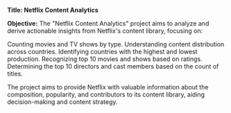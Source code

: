 **Title: Netflix Content Analytics**

**Objective:**
The "Netflix Content Analytics" project aims to analyze and derive actionable insights from Netflix's content library, focusing on:

Counting movies and TV shows by type.
Understanding content distribution across countries.
Identifying countries with the highest and lowest production.
Recognizing top 10 movies and shows based on ratings.
Determining the top 10 directors and cast members based on the count of titles.

The project aims to provide Netflix with valuable information about the composition, popularity, and contributors to its content library, aiding decision-making and content strategy.


